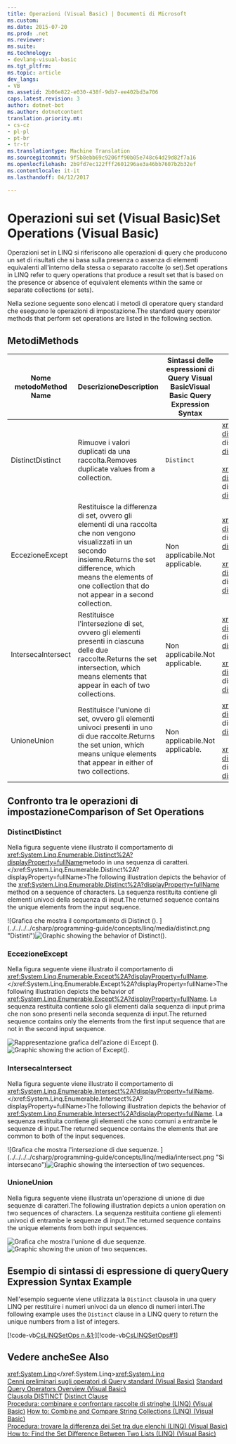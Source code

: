 ```yaml
---
title: Operazioni (Visual Basic) | Documenti di Microsoft
ms.custom: 
ms.date: 2015-07-20
ms.prod: .net
ms.reviewer: 
ms.suite: 
ms.technology:
- devlang-visual-basic
ms.tgt_pltfrm: 
ms.topic: article
dev_langs:
- VB
ms.assetid: 2b06e822-e030-438f-9db7-ee402bd3a706
caps.latest.revision: 3
author: dotnet-bot
ms.author: dotnetcontent
translation.priority.mt:
- cs-cz
- pl-pl
- pt-br
- tr-tr
ms.translationtype: Machine Translation
ms.sourcegitcommit: 9f5b8ebb69c9206ff90b05e748c64d29d82f7a16
ms.openlocfilehash: 2b9fd7ec122fff2601296ae3a46bb7607b2b32ef
ms.contentlocale: it-it
ms.lasthandoff: 04/12/2017

---
```

# <a name="set-operations-visual-basic"></a><span data-ttu-id="0af7d-102">Operazioni sui set (Visual Basic)</span><span class="sxs-lookup"><span data-stu-id="0af7d-102">Set Operations (Visual Basic)</span></span>
<span data-ttu-id="0af7d-103">Operazioni set in LINQ si riferiscono alle operazioni di query che producono un set di risultati che si basa sulla presenza o assenza di elementi equivalenti all'interno della stessa o separato raccolte (o set).</span><span class="sxs-lookup"><span data-stu-id="0af7d-103">Set operations in LINQ refer to query operations that produce a result set that is based on the presence or absence of equivalent elements within the same or separate collections (or sets).</span></span>  
  
 <span data-ttu-id="0af7d-104">Nella sezione seguente sono elencati i metodi di operatore query standard che eseguono le operazioni di impostazione.</span><span class="sxs-lookup"><span data-stu-id="0af7d-104">The standard query operator methods that perform set operations are listed in the following section.</span></span>  
  
## <a name="methods"></a><span data-ttu-id="0af7d-105">Metodi</span><span class="sxs-lookup"><span data-stu-id="0af7d-105">Methods</span></span>  
  
|<span data-ttu-id="0af7d-106">Nome metodo</span><span class="sxs-lookup"><span data-stu-id="0af7d-106">Method Name</span></span>|<span data-ttu-id="0af7d-107">Descrizione</span><span class="sxs-lookup"><span data-stu-id="0af7d-107">Description</span></span>|<span data-ttu-id="0af7d-108">Sintassi delle espressioni di Query Visual Basic</span><span class="sxs-lookup"><span data-stu-id="0af7d-108">Visual Basic Query Expression Syntax</span></span>|<span data-ttu-id="0af7d-109">Altre informazioni</span><span class="sxs-lookup"><span data-stu-id="0af7d-109">More Information</span></span>|  
|-----------------|-----------------|------------------------------------------|----------------------|  
|<span data-ttu-id="0af7d-110">Distinct</span><span class="sxs-lookup"><span data-stu-id="0af7d-110">Distinct</span></span>|<span data-ttu-id="0af7d-111">Rimuove i valori duplicati da una raccolta.</span><span class="sxs-lookup"><span data-stu-id="0af7d-111">Removes duplicate values from a collection.</span></span>|`Distinct`|<span data-ttu-id="0af7d-112"><xref:System.Linq.Enumerable.Distinct%2A?displayProperty=fullName></xref:System.Linq.Enumerable.Distinct%2A?displayProperty=fullName></span><span class="sxs-lookup"><span data-stu-id="0af7d-112"><xref:System.Linq.Enumerable.Distinct%2A?displayProperty=fullName></span></span><br /><br /> <span data-ttu-id="0af7d-113"><xref:System.Linq.Queryable.Distinct%2A?displayProperty=fullName></xref:System.Linq.Queryable.Distinct%2A?displayProperty=fullName></span><span class="sxs-lookup"><span data-stu-id="0af7d-113"><xref:System.Linq.Queryable.Distinct%2A?displayProperty=fullName></span></span>|  
|<span data-ttu-id="0af7d-114">Eccezione</span><span class="sxs-lookup"><span data-stu-id="0af7d-114">Except</span></span>|<span data-ttu-id="0af7d-115">Restituisce la differenza di set, ovvero gli elementi di una raccolta che non vengono visualizzati in un secondo insieme.</span><span class="sxs-lookup"><span data-stu-id="0af7d-115">Returns the set difference, which means the elements of one collection that do not appear in a second collection.</span></span>|<span data-ttu-id="0af7d-116">Non applicabile.</span><span class="sxs-lookup"><span data-stu-id="0af7d-116">Not applicable.</span></span>|<span data-ttu-id="0af7d-117"><xref:System.Linq.Enumerable.Except%2A?displayProperty=fullName></xref:System.Linq.Enumerable.Except%2A?displayProperty=fullName></span><span class="sxs-lookup"><span data-stu-id="0af7d-117"><xref:System.Linq.Enumerable.Except%2A?displayProperty=fullName></span></span><br /><br /> <span data-ttu-id="0af7d-118"><xref:System.Linq.Queryable.Except%2A?displayProperty=fullName></xref:System.Linq.Queryable.Except%2A?displayProperty=fullName></span><span class="sxs-lookup"><span data-stu-id="0af7d-118"><xref:System.Linq.Queryable.Except%2A?displayProperty=fullName></span></span>|  
|<span data-ttu-id="0af7d-119">Interseca</span><span class="sxs-lookup"><span data-stu-id="0af7d-119">Intersect</span></span>|<span data-ttu-id="0af7d-120">Restituisce l'intersezione di set, ovvero gli elementi presenti in ciascuna delle due raccolte.</span><span class="sxs-lookup"><span data-stu-id="0af7d-120">Returns the set intersection, which means elements that appear in each of two collections.</span></span>|<span data-ttu-id="0af7d-121">Non applicabile.</span><span class="sxs-lookup"><span data-stu-id="0af7d-121">Not applicable.</span></span>|<span data-ttu-id="0af7d-122"><xref:System.Linq.Enumerable.Intersect%2A?displayProperty=fullName></xref:System.Linq.Enumerable.Intersect%2A?displayProperty=fullName></span><span class="sxs-lookup"><span data-stu-id="0af7d-122"><xref:System.Linq.Enumerable.Intersect%2A?displayProperty=fullName></span></span><br /><br /> <span data-ttu-id="0af7d-123"><xref:System.Linq.Queryable.Intersect%2A?displayProperty=fullName></xref:System.Linq.Queryable.Intersect%2A?displayProperty=fullName></span><span class="sxs-lookup"><span data-stu-id="0af7d-123"><xref:System.Linq.Queryable.Intersect%2A?displayProperty=fullName></span></span>|  
|<span data-ttu-id="0af7d-124">Unione</span><span class="sxs-lookup"><span data-stu-id="0af7d-124">Union</span></span>|<span data-ttu-id="0af7d-125">Restituisce l'unione di set, ovvero gli elementi univoci presenti in uno di due raccolte.</span><span class="sxs-lookup"><span data-stu-id="0af7d-125">Returns the set union, which means unique elements that appear in either of two collections.</span></span>|<span data-ttu-id="0af7d-126">Non applicabile.</span><span class="sxs-lookup"><span data-stu-id="0af7d-126">Not applicable.</span></span>|<span data-ttu-id="0af7d-127"><xref:System.Linq.Enumerable.Union%2A?displayProperty=fullName></xref:System.Linq.Enumerable.Union%2A?displayProperty=fullName></span><span class="sxs-lookup"><span data-stu-id="0af7d-127"><xref:System.Linq.Enumerable.Union%2A?displayProperty=fullName></span></span><br /><br /> <span data-ttu-id="0af7d-128"><xref:System.Linq.Queryable.Union%2A?displayProperty=fullName></xref:System.Linq.Queryable.Union%2A?displayProperty=fullName></span><span class="sxs-lookup"><span data-stu-id="0af7d-128"><xref:System.Linq.Queryable.Union%2A?displayProperty=fullName></span></span>|  
  
## <a name="comparison-of-set-operations"></a><span data-ttu-id="0af7d-129">Confronto tra le operazioni di impostazione</span><span class="sxs-lookup"><span data-stu-id="0af7d-129">Comparison of Set Operations</span></span>  
  
### <a name="distinct"></a><span data-ttu-id="0af7d-130">Distinct</span><span class="sxs-lookup"><span data-stu-id="0af7d-130">Distinct</span></span>  
 <span data-ttu-id="0af7d-131">Nella figura seguente viene illustrato il comportamento di <xref:System.Linq.Enumerable.Distinct%2A?displayProperty=fullName>metodo in una sequenza di caratteri.</xref:System.Linq.Enumerable.Distinct%2A?displayProperty=fullName></span><span class="sxs-lookup"><span data-stu-id="0af7d-131">The following illustration depicts the behavior of the <xref:System.Linq.Enumerable.Distinct%2A?displayProperty=fullName> method on a sequence of characters.</span></span> <span data-ttu-id="0af7d-132">La sequenza restituita contiene gli elementi univoci della sequenza di input.</span><span class="sxs-lookup"><span data-stu-id="0af7d-132">The returned sequence contains the unique elements from the input sequence.</span></span>  
  
 <span data-ttu-id="0af7d-133">![Grafica che mostra il comportamento di Distinct (). ] (../../../../csharp/programming-guide/concepts/linq/media/distinct.png "Distinti")</span><span class="sxs-lookup"><span data-stu-id="0af7d-133">![Graphic showing the behavior of Distinct&#40;&#41;.](../../../../csharp/programming-guide/concepts/linq/media/distinct.png "Distinct")</span></span>  
  
### <a name="except"></a><span data-ttu-id="0af7d-134">Eccezione</span><span class="sxs-lookup"><span data-stu-id="0af7d-134">Except</span></span>  
 <span data-ttu-id="0af7d-135">Nella figura seguente viene illustrato il comportamento di <xref:System.Linq.Enumerable.Except%2A?displayProperty=fullName>.</xref:System.Linq.Enumerable.Except%2A?displayProperty=fullName></span><span class="sxs-lookup"><span data-stu-id="0af7d-135">The following illustration depicts the behavior of <xref:System.Linq.Enumerable.Except%2A?displayProperty=fullName>.</span></span> <span data-ttu-id="0af7d-136">La sequenza restituita contiene solo gli elementi dalla sequenza di input prima che non sono presenti nella seconda sequenza di input.</span><span class="sxs-lookup"><span data-stu-id="0af7d-136">The returned sequence contains only the elements from the first input sequence that are not in the second input sequence.</span></span>  
  
 <span data-ttu-id="0af7d-137">![Rappresentazione grafica dell'azione di Except (). ](../../../../csharp/programming-guide/concepts/linq/media/except.png "Except")</span><span class="sxs-lookup"><span data-stu-id="0af7d-137">![Graphic showing the action of Except&#40;&#41;.](../../../../csharp/programming-guide/concepts/linq/media/except.png "Except")</span></span>  
  
### <a name="intersect"></a><span data-ttu-id="0af7d-138">Interseca</span><span class="sxs-lookup"><span data-stu-id="0af7d-138">Intersect</span></span>  
 <span data-ttu-id="0af7d-139">Nella figura seguente viene illustrato il comportamento di <xref:System.Linq.Enumerable.Intersect%2A?displayProperty=fullName>.</xref:System.Linq.Enumerable.Intersect%2A?displayProperty=fullName></span><span class="sxs-lookup"><span data-stu-id="0af7d-139">The following illustration depicts the behavior of <xref:System.Linq.Enumerable.Intersect%2A?displayProperty=fullName>.</span></span> <span data-ttu-id="0af7d-140">La sequenza restituita contiene gli elementi che sono comuni a entrambe le sequenze di input.</span><span class="sxs-lookup"><span data-stu-id="0af7d-140">The returned sequence contains the elements that are common to both of the input sequences.</span></span>  
  
 <span data-ttu-id="0af7d-141">![Grafica che mostra l'intersezione di due sequenze. ] (../../../../csharp/programming-guide/concepts/linq/media/intersect.png "Si intersecano")</span><span class="sxs-lookup"><span data-stu-id="0af7d-141">![Graphic showing the intersection of two sequences.](../../../../csharp/programming-guide/concepts/linq/media/intersect.png "Intersect")</span></span>  
  
### <a name="union"></a><span data-ttu-id="0af7d-142">Unione</span><span class="sxs-lookup"><span data-stu-id="0af7d-142">Union</span></span>  
 <span data-ttu-id="0af7d-143">Nella figura seguente viene illustrata un'operazione di unione di due sequenze di caratteri.</span><span class="sxs-lookup"><span data-stu-id="0af7d-143">The following illustration depicts a union operation on two sequences of characters.</span></span> <span data-ttu-id="0af7d-144">La sequenza restituita contiene gli elementi univoci di entrambe le sequenze di input.</span><span class="sxs-lookup"><span data-stu-id="0af7d-144">The returned sequence contains the unique elements from both input sequences.</span></span>  
  
 <span data-ttu-id="0af7d-145">![Grafica che mostra l'unione di due sequenze. ](../../../../csharp/programming-guide/concepts/linq/media/union.png "Union")</span><span class="sxs-lookup"><span data-stu-id="0af7d-145">![Graphic showing the union of two sequences.](../../../../csharp/programming-guide/concepts/linq/media/union.png "Union")</span></span>  
  
## <a name="query-expression-syntax-example"></a><span data-ttu-id="0af7d-146">Esempio di sintassi di espressione di query</span><span class="sxs-lookup"><span data-stu-id="0af7d-146">Query Expression Syntax Example</span></span>  
 <span data-ttu-id="0af7d-147">Nell'esempio seguente viene utilizzata la `Distinct` clausola in una query LINQ per restituire i numeri univoci da un elenco di numeri interi.</span><span class="sxs-lookup"><span data-stu-id="0af7d-147">The following example uses the `Distinct` clause in a LINQ query to return the unique numbers from a list of integers.</span></span>  
  
 <span data-ttu-id="0af7d-148">[!code-vb[CsLINQSetOps n.&1;](../../../../visual-basic/programming-guide/concepts/linq/codesnippet/VisualBasic/set-operations_1.vb)]</span><span class="sxs-lookup"><span data-stu-id="0af7d-148">[!code-vb[CsLINQSetOps#1](../../../../visual-basic/programming-guide/concepts/linq/codesnippet/VisualBasic/set-operations_1.vb)]</span></span>  
  
## <a name="see-also"></a><span data-ttu-id="0af7d-149">Vedere anche</span><span class="sxs-lookup"><span data-stu-id="0af7d-149">See Also</span></span>  
 <span data-ttu-id="0af7d-150"><xref:System.Linq></xref:System.Linq></span><span class="sxs-lookup"><span data-stu-id="0af7d-150"><xref:System.Linq></span></span>   
<span data-ttu-id="0af7d-151"> [Cenni preliminari sugli operatori di Query standard (Visual Basic)](../../../../visual-basic/programming-guide/concepts/linq/standard-query-operators-overview.md) </span><span class="sxs-lookup"><span data-stu-id="0af7d-151"> [Standard Query Operators Overview (Visual Basic)](../../../../visual-basic/programming-guide/concepts/linq/standard-query-operators-overview.md) </span></span>  
<span data-ttu-id="0af7d-152"> [Clausola DISTINCT](../../../../visual-basic/language-reference/queries/distinct-clause.md) </span><span class="sxs-lookup"><span data-stu-id="0af7d-152"> [Distinct Clause](../../../../visual-basic/language-reference/queries/distinct-clause.md) </span></span>  
<span data-ttu-id="0af7d-153"> [Procedura: combinare e confrontare raccolte di stringhe (LINQ) (Visual Basic)](../../../../visual-basic/programming-guide/concepts/linq/how-to-combine-and-compare-string-collections-linq.md) </span><span class="sxs-lookup"><span data-stu-id="0af7d-153"> [How to: Combine and Compare String Collections (LINQ) (Visual Basic)](../../../../visual-basic/programming-guide/concepts/linq/how-to-combine-and-compare-string-collections-linq.md) </span></span>  
<span data-ttu-id="0af7d-154"> [Procedura: trovare la differenza dei Set tra due elenchi (LINQ) (Visual Basic)](../../../../visual-basic/programming-guide/concepts/linq/how-to-find-the-set-difference-between-two-lists-linq.md)</span><span class="sxs-lookup"><span data-stu-id="0af7d-154"> [How to: Find the Set Difference Between Two Lists (LINQ) (Visual Basic)](../../../../visual-basic/programming-guide/concepts/linq/how-to-find-the-set-difference-between-two-lists-linq.md)</span></span>
